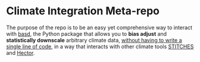 # Climate Integration Meta-repo

The purpose of the repo is to be an easy yet comprehensive way to interact with [basd](https://github.com/JGCRI/basd), the Python package that allows you to **bias adjust** and **statistically downscale** arbitrary climate data, <u>without having to write a single line of code</u>, in a way that interacts with other climate tools [STITCHES](https://github.com/JGCRI/stitches) and [Hector](https://github.com/JGCRI/hector).

